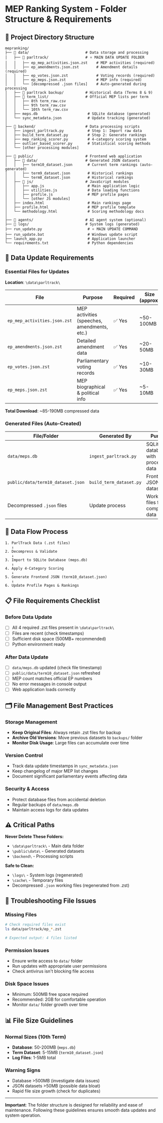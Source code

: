 # MEP Ranking System - Folder Structure & Requirements

## 📁 Project Directory Structure

```
mepranking/
├── 📂 data/                          # Data storage and processing
│   ├── 📂 parltrack/                 # ⭐ MAIN DATA UPDATE FOLDER
│   │   ├── ep_mep_activities.json.zst    # MEP activities (required)
│   │   ├── ep_amendments.json.zst        # Amendment details (required)
│   │   ├── ep_votes.json.zst             # Voting records (required)
│   │   ├── ep_meps.json.zst              # MEP info (required)
│   │   └── [decompressed .json files]    # Auto-generated during processing
│   ├── 📂 parltrack backup/          # Historical data (Terms 8 & 9)
│   ├── 📂 term_list/                 # Official MEP lists per term
│   │   ├── 8th term_raw.csv
│   │   ├── 9th term_raw.csv
│   │   └── 10th term_raw.csv
│   ├── meps.db                       # SQLite database (generated)
│   └── sync_metadata.json            # Update tracking (generated)
│
├── 📂 backend/                       # Data processing scripts
│   ├── ingest_parltrack.py           # Step 1: Import raw data
│   ├── build_term_dataset.py         # Step 2: Generate rankings
│   ├── mep_ranking_scorer.py         # 4-category scoring system
│   ├── outlier_based_scorer.py       # Statistical scoring methods
│   └── [other processing modules]
│
├── 📂 public/                        # Frontend web application
│   ├── 📂 data/                      # Generated JSON datasets
│   │   ├── term10_dataset.json       # Current term rankings (auto-generated)
│   │   ├── term9_dataset.json        # Historical rankings
│   │   └── term8_dataset.json        # Historical rankings
│   ├── 📂 js/                        # JavaScript modules
│   │   ├── app.js                    # Main application logic
│   │   ├── utilities.js              # Data loading functions
│   │   ├── profile.js                # MEP profile pages
│   │   └── [other JS modules]
│   ├── index.html                    # Main rankings page
│   ├── profile.html                  # MEP profile template
│   └── methodology.html              # Scoring methodology docs
│
├── 📂 agents/                        # AI agent system (optional)
├── 📂 logs/                          # System logs (generated)
├── run_update.py                     # ⭐ MAIN UPDATE COMMAND
├── run_update.bat                    # Windows update script
├── launch_app.py                     # Application launcher
└── requirements.txt                  # Python dependencies
```

## 🎯 Data Update Requirements

### Essential Files for Updates

**Location**: `\data\parltrack\`

| File | Purpose | Required | Size (approx) |
|------|---------|----------|---------------|
| `ep_mep_activities.json.zst` | MEP activities (speeches, amendments, etc.) | ✅ Yes | ~50-100MB |
| `ep_amendments.json.zst` | Detailed amendment data | ✅ Yes | ~20-50MB |
| `ep_votes.json.zst` | Parliamentary voting records | ✅ Yes | ~10-30MB |
| `ep_meps.json.zst` | MEP biographical & political info | ✅ Yes | ~5-10MB |

**Total Download**: ~85-190MB compressed data

### Generated Files (Auto-Created)

| File/Folder | Generated By | Purpose |
|-------------|--------------|---------|
| `data/meps.db` | `ingest_parltrack.py` | SQLite database with processed data |
| `public/data/term10_dataset.json` | `build_term_dataset.py` | Frontend JSON dataset |
| Decompressed `.json` files | Update process | Working files from compressed data |

## 🔄 Data Flow Process

```
1. ParlTrack Data (.zst files)
   ↓
2. Decompress & Validate
   ↓
3. Import to SQLite Database (meps.db)
   ↓
4. Apply 4-Category Scoring
   ↓
5. Generate Frontend JSON (term10_dataset.json)
   ↓
6. Update Profile Pages & Rankings
```

## 📋 File Requirements Checklist

### Before Data Update
- [ ] All 4 required .zst files present in `\data\parltrack\`
- [ ] Files are recent (check timestamps)
- [ ] Sufficient disk space (500MB+ recommended)
- [ ] Python environment ready

### After Data Update
- [ ] `data/meps.db` updated (check file timestamp)
- [ ] `public/data/term10_dataset.json` refreshed
- [ ] MEP count matches official EP numbers
- [ ] No error messages in console output
- [ ] Web application loads correctly

## 🗂️ File Management Best Practices

### Storage Management
- **Keep Original Files**: Always retain .zst files for backup
- **Archive Old Versions**: Move previous datasets to `backups/` folder
- **Monitor Disk Usage**: Large files can accumulate over time

### Version Control
- Track data update timestamps in `sync_metadata.json`
- Keep changelog of major MEP list changes
- Document significant parliamentary events affecting data

### Security & Access
- Protect database files from accidental deletion
- Regular backups of `data/meps.db`
- Maintain access logs for data updates

## ⚠️ Critical Paths

**Never Delete These Folders:**
- `\data\parltrack\` - Main data folder
- `\public\data\` - Generated datasets
- `\backend\` - Processing scripts

**Safe to Clean:**
- `\logs\` - System logs (regenerated)
- `\cache\` - Temporary files
- Decompressed `.json` working files (regenerated from .zst)

## 🔧 Troubleshooting File Issues

### Missing Files
```bash
# Check required files exist
ls data/parltrack/ep_*.zst

# Expected output: 4 files listed
```

### Permission Issues
- Ensure write access to `data/` folder
- Run updates with appropriate user permissions
- Check antivirus isn't blocking file access

### Disk Space Issues
- Minimum: 500MB free space required
- Recommended: 2GB for comfortable operation
- Monitor `data/` folder growth over time

## 📊 File Size Guidelines

### Normal Sizes (10th Term)
- **Database**: 50-200MB (`meps.db`)
- **Term Dataset**: 5-15MB (`term10_dataset.json`)
- **Log Files**: 1-5MB total

### Warning Signs
- Database >500MB (investigate data issues)
- JSON datasets >50MB (possible data bloat)
- Rapid file size growth (check for duplicates)

---

**Important**: The folder structure is designed for reliability and ease of maintenance. Following these guidelines ensures smooth data updates and system operation.